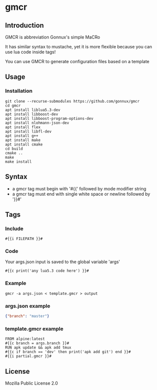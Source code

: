 # gmcr
## Introduction
GMCR is abbreviation Gonnux's simple MaCRo

It has similar syntax to mustache, yet it is more flexible because you can use lua code inside tags!

You can use GMCR to generate configuration files based on a template
## Usage
### Installation
```console
git clone --recurse-submodules https://github.com/gonnux/gmcr
cd gmcr
apt install liblua5.3-dev
apt install libboost-dev
apt install libboost-program-options-dev
apt install nlohmann-json-dev
apt install flex
apt install libfl-dev
apt install g++
apt install make
apt install cmake
cd build
cmake ..
make
make install
```
## Syntax
- a gmcr tag must begin with '#{{' followed by mode modifier string
- a gmcr tag must end with single white space or newline followed by '}}#'
## Tags
### Include
```text
#{{i FILEPATH }}#
```
### Code
Your args.json input is saved to the global variable 'args'
```text
#{{c print('any lua5.3 code here') }}#
```
### Example
```console
gmcr -a args.json < template.gmcr > output
````
### args.json example
```json
{"branch": "master"}

```
### template.gmcr example
```text
FROM alpine:latest
#{{c branch = args.branch }}#
RUN apk update && apk add tmux
#{{c if branch == 'dev' then print('apk add git') end }}#
#{{i partial.gmcr }}#
```

## License
Mozilla Public License 2.0
